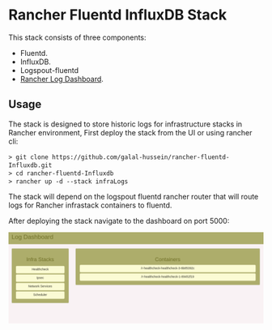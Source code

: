 # Rancher Fluentd InfluxDB Stack

This stack consists of three components:

- Fluentd.
- InfluxDB.
- Logspout-fluentd
- [Rancher Log Dashboard](https://github.com/galal-hussein/rancher-log-dashboard).

## Usage

The stack is designed to store historic logs for infrastructure stacks in Rancher environment, First deploy the stack from the UI or using rancher cli:

```
> git clone https://github.com/galal-hussein/rancher-fluentd-Influxdb.git
> cd rancher-fluentd-Influxdb
> rancher up -d --stack infraLogs
```
The stack will depend on the logspout fluentd rancher router that will route logs for Rancher infrastack containers to fluentd.

After deploying the stack navigate to the dashboard on port 5000:

![example](img/example.png)
